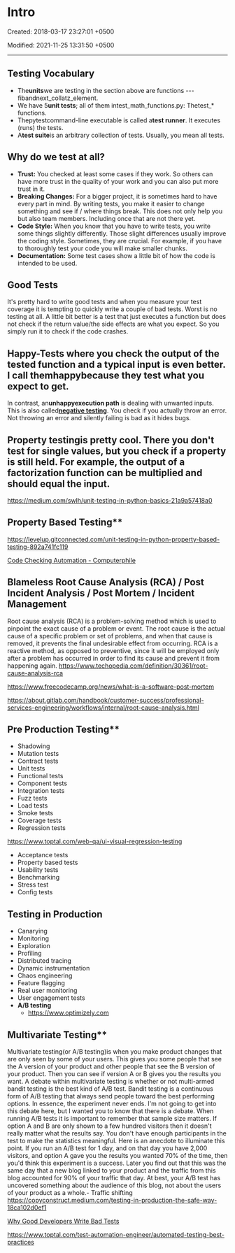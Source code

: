 # Intro

Created: 2018-03-17 23:27:01 +0500

Modified: 2021-11-25 13:31:50 +0500

---

## Testing Vocabulary
-   The**units**we are testing in the section above are functions ---fibandnext_collatz_element.
-   We have 5**unit tests**; all of them intest_math_functions.py: Thetest_* functions.
-   Thepytestcommand-line executable is called a**test runner**. It executes (runs) the tests.
-   A**test suite**is an arbitrary collection of tests. Usually, you mean all tests.
## Why do we test at all?
-   **Trust:** You checked at least some cases if they work. So others can have more trust in the quality of your work and you can also put more trust in it.
-   **Breaking Changes:** For a bigger project, it is sometimes hard to have every part in mind. By writing tests, you make it easier to change something and see if / where things break. This does not only help you but also team members. Including once that are not there yet.
-   **Code Style:** When you know that you have to write tests, you write some things slightly differently. Those slight differences usually improve the coding style. Sometimes, they are crucial. For example, if you have to thoroughly test your code you will make smaller chunks.
-   **Documentation:** Some test cases show a little bit of how the code is intended to be used.
## Good Tests

It's pretty hard to write good tests and when you measure your test coverage it is tempting to quickly write a couple of bad tests.
Worst is no testing at all.
A little bit better is a test that just executes a function but does not check if the return value/the side effects are what you expect. So you simply run it to check if the code crashes.
## Happy-Tests where you check the output of the tested function and a typical input is even better. I call themhappybecause they test what you expect to get.
In contrast, an**unhappyexecution path** is dealing with unwanted inputs. This is also called[**negative testing**](https://en.wikipedia.org/wiki/Negative_testing). You check if you actually throw an error. Not throwing an error and silently failing is bad as it hides bugs.
## Property testingis pretty cool. There you don't test for single values, but you check if a property is still held. For example, the output of a factorization function can be multiplied and should equal the input.
<https://medium.com/swlh/unit-testing-in-python-basics-21a9a57418a0>

## Property Based Testing**

<https://levelup.gitconnected.com/unit-testing-in-python-property-based-testing-892a741fc119>

[Code Checking Automation - Computerphile](https://www.youtube.com/watch?v=AfaNEebCDos)
## Blameless Root Cause Analysis (RCA) / Post Incident Analysis / Post Mortem / Incident Management

Root cause analysis (RCA) is a problem-solving method which is used to pinpoint the exact cause of a problem or event.
The root cause is the actual cause of a specific problem or set of problems, and when that cause is removed, it prevents the final undesirable effect from occurring.
RCA is a reactive method, as opposed to preventive, since it will be employed only after a problem has occurred in order to find its cause and prevent it from happening again.
<https://www.techopedia.com/definition/30361/root-cause-analysis-rca>

<https://www.freecodecamp.org/news/what-is-a-software-post-mortem>

<https://about.gitlab.com/handbook/customer-success/professional-services-engineering/workflows/internal/root-cause-analysis.html>

## Pre Production Testing**
-   Shadowing
-   Mutation tests
-   Contract tests
-   Unit tests
-   Functional tests
-   Component tests
-   Integration tests
-   Fuzz tests
-   Load tests
-   Smoke tests
-   Coverage tests
-   Regression tests

<https://www.toptal.com/web-qa/ui-visual-regression-testing>
-   Acceptance tests
-   Property based tests
-   Usability tests
-   Benchmarking
-   Stress test
-   Config tests
## Testing in Production
-   Canarying
-   Monitoring
-   Exploration
-   Profiling
-   Distributed tracing
-   Dynamic instrumentation
-   Chaos engineering
-   Feature flagging
-   Real user monitoring
-   User engagement tests
-   **A/B testing**
    -   <https://www.optimizely.com>

## Multivariate Testing**

Multivariate testing(or A/B testing)is when you make product changes that are only seen by some of your users. This gives you some people that see the A version of your product and other people that see the B version of your product. Then you can see if version A or B gives you the results you want. A debate within multivariate testing is whether or not multi-armed bandit testing is the best kind of A/B test. Bandit testing is a continuous form of A/B testing that always send people toward the best performing options. In essence, the experiment never ends. I'm not going to get into this debate here, but I wanted you to know that there is a debate.
When running A/B tests it is important to remember that sample size matters. If option A and B are only shown to a few hundred visitors then it doesn't really matter what the results say. You don't have enough participants in the test to make the statistics meaningful. Here is an anecdote to illuminate this point. If you run an A/B test for 1 day, and on that day you have 2,000 visitors, and option A gave you the results you wanted 70% of the time, then you'd think this experiment is a success. Later you find out that this was the same day that a new blog linked to your product and the traffic from this blog accounted for 90% of your traffic that day. At best, your A/B test has uncovered something about the audience of this blog, not about the users of your product as a whole.-   Traffic shifting
<https://copyconstruct.medium.com/testing-in-production-the-safe-way-18ca102d0ef1>

[Why Good Developers Write Bad Tests](https://www.youtube.com/watch?v=oO-FMAdjY68)

<https://www.toptal.com/test-automation-engineer/automated-testing-best-practices>
